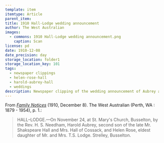 ```yaml
---
template: item
itemtype: Article
parent_item: 
title: 1910 Hall-Lodge wedding announcement
author: The West Australian
images:
  - commons: 1910 Hall-Lodge wedding announcement.png
    caption: Scan
license: pd
date: 1910-12-08
date_precision: day
storage_location: folder1
storage_location_key: 101
tags:
  - newspaper clippings
  - helen-rose-hall
  - harold-aubrey-hall
  - weddings
description: Newspaper clipping of the wedding announcement of Aubrey and Helen Hall, from The West Australian, 8 December 1910.
---
```


From *[Family Notices](http://nla.gov.au/nla.news-article26297910)* (1910, December 8). The West Australian (Perth, WA : 1879 - 1954), p. 1.:

> HALL–LODGE.—On November 24, at St. Mary's Church, Busselton, by the Rev. H. S. Needham,
> Harold Aubrey, second son of the late Mr. Shakspeare Hall and Mrs. Hall of Cossack,
> and Helen Rose, eldest daughter of Mr. and Mrs. T.S. Lodge. Strelley, Busselton.
